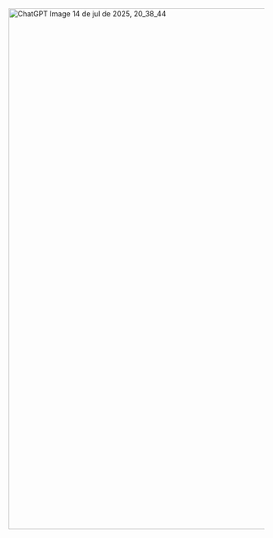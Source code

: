<img width="1024" height="1024" alt="ChatGPT Image 14 de jul  de 2025, 20_38_44" src="https://github.com/user-attachments/assets/4c7047a4-78ef-4134-bd23-d252bd5a43bb" />
